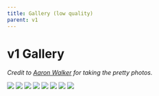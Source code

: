 ```yaml
---
title: Gallery (low quality)
parent: v1
---
```


# v1 Gallery

_Credit to [Aaron Walker](http://instagram.com/aawalkerphoto/) for taking the pretty photos._

![]({{site.baseurl}}/assets/images/gallery-v1-small-1.jpg)
![]({{site.baseurl}}/assets/images/gallery-v1-small-2.jpg)
![]({{site.baseurl}}/assets/images/gallery-v1-small-3.jpg)
![]({{site.baseurl}}/assets/images/gallery-v1-small-4.jpg)
![]({{site.baseurl}}/assets/images/gallery-v1-small-5.jpg)
![]({{site.baseurl}}/assets/images/gallery-v1-small-6.jpg)
![]({{site.baseurl}}/assets/images/gallery-v1-small-7.jpg)
![]({{site.baseurl}}/assets/images/gallery-v1-small-8.jpg)